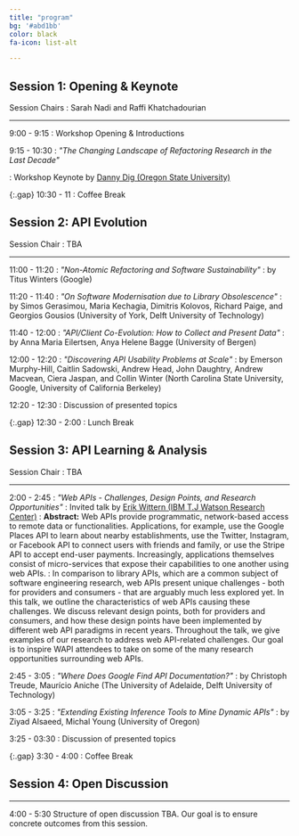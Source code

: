 ```yaml
---
title: "program"
bg: '#abd1bb'
color: black
fa-icon: list-alt

---
```


## Session 1: Opening &amp; Keynote

Session Chairs
: Sarah Nadi and Raffi Khatchadourian

---

9:00 - 9:15
: Workshop Opening &amp; Introductions

9:15 - 10:30
: *"The Changing Landscape of Refactoring Research in the Last Decade"*
<!-- : *"[Human-centered Methods for Improving API Usability](http://www.cs.cmu.edu/~NatProg/papers/Myers-WAPI-keynote%20submitted.pdf)"* -->
: Workshop Keynote by [Danny Dig (Oregon State University)](http://eecs.oregonstate.edu/people/dig-danny)
<!-- : See [the slides](http://www.cs.cmu.edu/~NatProg/papers/Myers%20WAPI%202017%20talk.pdf) -->
<!-- : Read [Sven Amann's summary of the talk](http://academicscode.com/posts/2017/05/wapi17-keynote/). -->

{:.gap} 10:30 - 11
: Coffee Break

## Session 2: API Evolution

Session Chair
: TBA

---

11:00 - 11:20
: *"Non-Atomic Refactoring and Software Sustainability"*
: by Titus Winters (Google)
<!-- : See [the slides](resources/wapi17_hammouda_api_fittness.pdf). -->
<!-- : Read [Sven Amann's summary of the talk](http://academicscode.com/posts/2017/05/wapi17-api-fittness/). -->

11:20 - 11:40
: *"On Software Modernisation due to Library Obsolescence"*
:  by Simos Gerasimou, Maria Kechagia, Dimitris Kolovos, Richard Paige, and Georgios Gousios (University of York, Delft University of Technology)
<!-- : Read [Sven Amann's summary of the talk](http://academicscode.com/posts/2017/05/wapi17-api-in-descriptions/). -->

11:40 - 12:00
: *"API/Client Co-Evolution: How to Collect and Present Data"*
: by Anna Maria Eilertsen, Anya Helene Bagge (University of Bergen)
<!-- : See [the slides](resources/wapi17_wittern_web_api_consumption.pdf). -->
<!-- : Read [Sven Amann's summary of the talk](http://academicscode.com/posts/2017/05/wapi17-web-api-consumption/). -->

12:00 - 12:20
: *"Discovering API Usability Problems at Scale"*
: by Emerson Murphy-Hill, Caitlin Sadowski, Andrew Head, John Daughtry, Andrew Macvean, Ciera Jaspan, and Collin Winter (North Carolina State University, Google, University of California Berkeley)
<!-- : See [the slides](resources/wapi17_wittern_web_api_consumption.pdf). -->
<!-- : Read [Sven Amann's summary of the talk](http://academicscode.com/posts/2017/05/wapi17-web-api-consumption/). -->
<!-- : Discussion of presented topics &amp; listing of open questions/topics for Session 4 -->

12:20 - 12:30
: Discussion of presented topics

{:.gap} 12:30 - 2:00
: Lunch Break

## Session 3: API Learning &amp; Analysis

Session Chair
: TBA

---

2:00 - 2:45
: *"Web APIs - Challenges, Design Points, and Research Opportunities"*
: Invited talk by [Erik Wittern (IBM T.J Watson Research Center)](https://researcher.watson.ibm.com/researcher/view.php?person=us-witternj)
: **Abstract:** Web APIs provide programmatic, network-based access to remote data or functionalities. Applications, for example, use the Google Places API to learn about nearby establishments, use the Twitter, Instagram, or Facebook API to connect users with friends and family, or use the Stripe API to accept end-user payments. Increasingly, applications themselves consist of micro-services that expose their capabilities to one another using web APIs.
: In comparison to library APIs, which are a common subject of software engineering research, web APIs present unique challenges - both for providers and consumers - that are arguably much less explored yet. In this talk, we outline the characteristics of web APIs causing these challenges. We discuss relevant design points, both for providers and consumers, and how these design points have been implemented by different web API paradigms in recent years. Throughout the talk, we give examples of our research to address web API-related challenges. Our goal is to inspire WAPI attendees to take on some of the many research opportunities surrounding web APIs.
<!-- : Read [Sven Amann's summary of the talk](http://academicscode.com/posts/2017/05/wapi-api-evolution-and-migration-at-google/). -->

2:45 - 3:05
: *"Where Does Google Find API Documentation?"*
: by Christoph Treude, Maur&iacute;cio Aniche (The University of Adelaide, Delft University of Technology)
<!-- : See [the slides](resources/wapi17_sawant_usage_trends.pdf). -->
<!-- : Read [Sven Amann's summary of the talk](http://academicscode.com/posts/2017/05/wapi17-motivated-trends/). -->

3:05 - 3:25
: *"Extending Existing Inference Tools to Mine Dynamic APIs"*
: by Ziyad Alsaeed, Michal Young (University of Oregon)
<!-- : See [the slides](resources/wapi17_kechagia_type_checking.pdf). -->
<!-- : Read [Sven Amann's summary of the talk](http://academicscode.com/posts/2017/05/wapi17-type-checking/). -->

3:25 - 03:30
: Discussion of presented topics

{:.gap} 3:30 - 4:00
: Coffee Break

## Session 4: Open Discussion
---

4:00 - 5:30 Structure of open discussion TBA. Our goal is to ensure concrete outcomes from this session.
